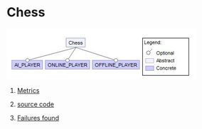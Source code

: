 # Chess

![image](https://raw.githubusercontent.com/fischerJF/challenge/master/featureModel/Chess.JPG)

1. [Metrics](https://github.com/fischerJF/challenge/blob/master/metrics/chess.csv)
 
2. [source code](https://github.com/fischerJF/challenge/tree/master/workspace_IncLing/Chess)

3. [Failures found](https://github.com/fischerJF/challenge/blob/master/failuresFound/Chess.csv)
